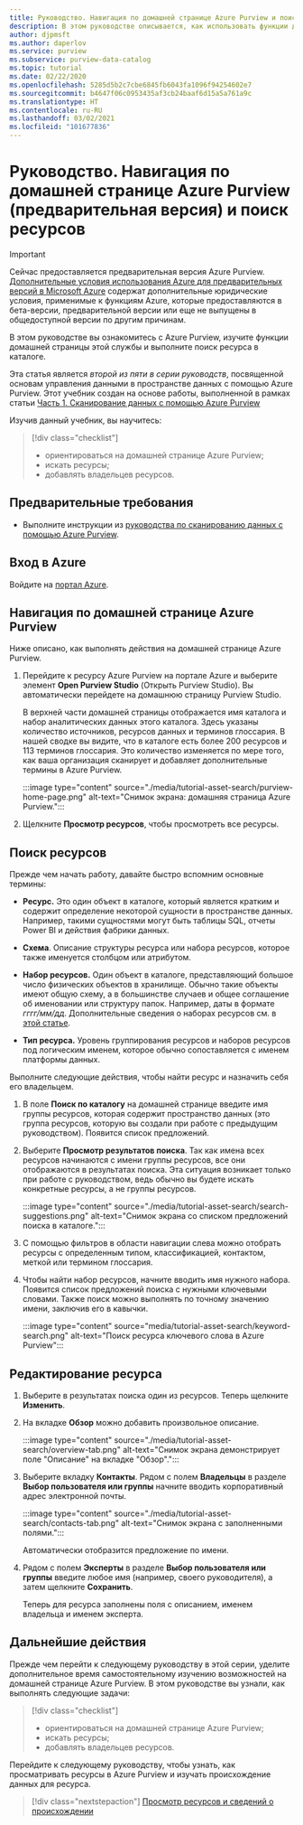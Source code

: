 ```yaml
---
title: Руководство. Навигация по домашней странице Azure Purview и поиск ресурсов
description: В этом руководстве описывается, как использовать функции домашней страницы Azure Purview и выполнять поиск в каталоге.
author: djpmsft
ms.author: daperlov
ms.service: purview
ms.subservice: purview-data-catalog
ms.topic: tutorial
ms.date: 02/22/2020
ms.openlocfilehash: 5285d5b2c7cbe6845fb6043fa1096f94254602e7
ms.sourcegitcommit: b4647f06c0953435af3cb24baaf6d15a5a761a9c
ms.translationtype: HT
ms.contentlocale: ru-RU
ms.lasthandoff: 03/02/2021
ms.locfileid: "101677836"
---
```

# <a name="tutorial-navigate-the-azure-purview-preview-home-page-and-search-for-an-asset"></a>Руководство. Навигация по домашней странице Azure Purview (предварительная версия) и поиск ресурсов

> [!IMPORTANT]
> Сейчас предоставляется предварительная версия Azure Purview. [Дополнительные условия использования Azure для предварительных версий в Microsoft Azure](https://azure.microsoft.com/support/legal/preview-supplemental-terms/) содержат дополнительные юридические условия, применимые к функциям Azure, которые предоставляются в бета-версии, предварительной версии или еще не выпущены в общедоступной версии по другим причинам.

В этом руководстве вы ознакомитесь с Azure Purview, изучите функции домашней страницы этой службы и выполните поиск ресурса в каталоге.

Эта статья является *второй из пяти в серии руководств*, посвященной основам управления данными в пространстве данных с помощью Azure Purview. Этот учебник создан на основе работы, выполненной в рамках статьи [Часть 1. Сканирование данных с помощью Azure Purview](tutorial-scan-data.md)

Изучив данный учебник, вы научитесь:

> [!div class="checklist"]
>
> * ориентироваться на домашней странице Azure Purview;
> * искать ресурсы;
> * добавлять владельцев ресурсов.

## <a name="prerequisites"></a>Предварительные требования

* Выполните инструкции из [руководства по сканированию данных с помощью Azure Purview](tutorial-scan-data.md).

## <a name="sign-in-to-azure"></a>Вход в Azure

Войдите на [портал Azure](https://portal.azure.com).

## <a name="navigate-the-azure-purview-home-page"></a>Навигация по домашней странице Azure Purview

Ниже описано, как выполнять действия на домашней странице Azure Purview.

1. Перейдите к ресурсу Azure Purview на портале Azure и выберите элемент **Open Purview Studio** (Открыть Purview Studio). Вы автоматически перейдете на домашнюю страницу Purview Studio.

   В верхней части домашней страницы отображается имя каталога и набор аналитических данных этого каталога. Здесь указаны количество источников, ресурсов данных и терминов глоссария. В нашей сводке вы видите, что в каталоге есть более 200 ресурсов и 113 терминов глоссария. Это количество изменяется по мере того, как ваша организация сканирует и добавляет дополнительные термины в Azure Purview.

   :::image type="content" source="./media/tutorial-asset-search/purview-home-page.png" alt-text="Снимок экрана: домашняя страница Azure Purview.":::

1. Щелкните **Просмотр ресурсов**, чтобы просмотреть все ресурсы.

## <a name="search-for-an-asset"></a>Поиск ресурсов

Прежде чем начать работу, давайте быстро вспомним основные термины:

* **Ресурс.** Это один объект в каталоге, который является кратким и содержит определение некоторой сущности в пространстве данных. Например, такими сущностями могут быть таблицы SQL, отчеты Power BI и действия фабрики данных.
  
* **Схема**. Описание структуры ресурса или набора ресурсов, которое также именуется столбцом или атрибутом.

* **Набор ресурсов.** Один объект в каталоге, представляющий большое число физических объектов в хранилище. Обычно такие объекты имеют общую схему, а в большинстве случаев и общее соглашение об именовании или структуру папок. Например, даты в формате *гггг/мм/дд*. Дополнительные сведения о наборах ресурсов см. в [этой статье](concept-resource-sets.md).

* **Тип ресурса.** Уровень группирования ресурсов и наборов ресурсов под логическим именем, которое обычно сопоставляется с именем платформы данных.

Выполните следующие действия, чтобы найти ресурс и назначить себя его владельцем.

1. В поле **Поиск по каталогу** на домашней странице введите имя группы ресурсов, которая содержит пространство данных (это группа ресурсов, которую вы создали при работе с предыдущим руководством). Появится список предложений.

1. Выберите **Просмотр результатов поиска**. Так как имена всех ресурсов начинаются с имени группы ресурсов, все они отображаются в результатах поиска. Эта ситуация возникает только при работе с руководством, ведь обычно вы будете искать конкретные ресурсы, а не группы ресурсов.

    :::image type="content" source="./media/tutorial-asset-search/search-suggestions.png" alt-text="Снимок экрана со списком предложений поиска в каталоге.":::

1. С помощью фильтров в области навигации слева можно отобрать ресурсы с определенным типом, классификацией, контактом, меткой или термином глоссария.

1. Чтобы найти набор ресурсов, начните вводить имя нужного набора. Появится список предложений поиска с нужными ключевыми словами. Также поиск можно выполнять по точному значению имени, заключив его в кавычки.

   :::image type="content" source="media/tutorial-asset-search/keyword-search.png" alt-text="Поиск ресурса ключевого слова в Azure Purview":::

## <a name="edit-an-asset"></a>Редактирование ресурса

1. Выберите в результатах поиска один из ресурсов. Теперь щелкните **Изменить**.

1. На вкладке **Обзор** можно добавить произвольное описание.

    :::image type="content" source="./media/tutorial-asset-search/overview-tab.png" alt-text="Снимок экрана демонстрирует поле &quot;Описание&quot; на вкладке &quot;Обзор&quot;.":::

1. Выберите вкладку **Контакты**. Рядом с полем **Владельцы** в разделе **Выбор пользователя или группы** начните вводить корпоративный адрес электронной почты.

    :::image type="content" source="./media/tutorial-asset-search/contacts-tab.png" alt-text="Снимок экрана с заполненными полями.":::

    Автоматически отобразится предложение по имени.

1. Рядом с полем **Эксперты** в разделе **Выбор пользователя или группы** введите любое имя (например, своего руководителя), а затем щелкните **Сохранить**.

    Теперь для ресурса заполнены поля с описанием, именем владельца и именем эксперта.

## <a name="next-steps"></a>Дальнейшие действия

Прежде чем перейти к следующему руководству в этой серии, уделите дополнительное время самостоятельному изучению возможностей на домашней странице Azure Purview. В этом руководстве вы узнали, как выполнять следующие задачи:

> [!div class="checklist"]
>
> * ориентироваться на домашней странице Azure Purview;
> * искать ресурсы;
> * добавлять владельцев ресурсов.

Перейдите к следующему руководству, чтобы узнать, как просматривать ресурсы в Azure Purview и изучать происхождение данных для ресурса.

> [!div class="nextstepaction"]
> [Просмотр ресурсов и сведений о происхождении](tutorial-browse-and-view-lineage.md)
